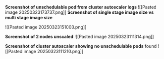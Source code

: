 **Screenshot of unschedulable pod from cluster autoscaler logs**
![[Pasted image 20250323173737.png]]
**Screenshot of single stage image size vs multi stage image size**

![[Pasted image 20250323151003.png]]

**Screenshot of 2 nodes unscaled**
![[Pasted image 20250323111314.png]]

**Screenshot of cluster autoscaler showing no unschedulable pods** found
![[Pasted image 20250323111210.png]]